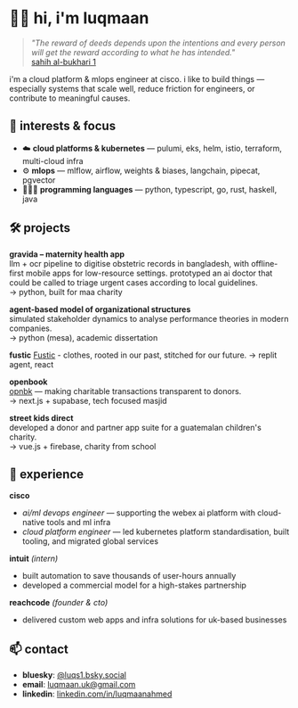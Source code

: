# 👋🏽 hi, i'm luqmaan

> *"The reward of deeds depends upon the intentions and every person will get the reward according to what he has intended."*  
> [sahih al-bukhari 1](https://sunnah.com/bukhari:1)

i'm a cloud platform & mlops engineer at cisco. i like to build things — especially systems that scale well, reduce friction for engineers, or contribute to meaningful causes.

## 🧠 interests & focus

- ☁️ **cloud platforms & kubernetes** — pulumi, eks, helm, istio, terraform, multi-cloud infra  
- ⚙️ **mlops** — mlflow, airflow, weights & biases, langchain, pipecat, pgvector  
- 🧑🏽‍💻 **programming languages** — python, typescript, go, rust, haskell, java


## 🛠️ projects

**gravida – maternity health app**  
llm + ocr pipeline to digitise obstetric records in bangladesh, with offline-first mobile apps for low-resource settings. prototyped an ai doctor that could be called to triage urgent cases according to local guidelines.  
→ python, built for maa charity

**agent-based model of organizational structures**  
simulated stakeholder dynamics to analyse performance theories in modern companies.  
→ python (mesa), academic dissertation

**fustic**
[Fustic](https://github.com/luqs1) - clothes, rooted in our past, stitched for our future.
→ replit agent, react

**openbook**  
[opnbk](https://opnbk.jsmcc.org/sign-in) — making charitable transactions transparent to donors.  
→ next.js + supabase, tech focused masjid

**street kids direct**  
developed a donor and partner app suite for a guatemalan children's charity.  
→ vue.js + firebase, charity from school

## 💼 experience

**cisco**  
- *ai/ml devops engineer* — supporting the webex ai platform with cloud-native tools and ml infra  
- *cloud platform engineer* — led kubernetes platform standardisation, built tooling, and migrated global services

**intuit** *(intern)*  
- built automation to save thousands of user-hours annually  
- developed a commercial model for a high-stakes partnership

**reachcode** *(founder & cto)*  
- delivered custom web apps and infra solutions for uk-based businesses

## 📫 contact
- **bluesky**: [@luqs1.bsky.social](https://bsky.app/profile/luqs1.bsky.social)
- **email**: [luqmaan.uk@gmail.com](mailto:luqmaan.uk@gmail.com)  
- **linkedin**: [linkedin.com/in/luqmaanahmed](https://linkedin.com/in/luqmaanahmed)



<!--
**luqs1/luqs1** is a ✨ _special_ ✨ repository because its `README.md` (this file) appears on your GitHub profile.

Here are some ideas to get you started:

- 🔭 I’m currently working on ...
- 🌱 I’m currently learning ...
- 👯 I’m looking to collaborate on ...
- 🤔 I’m looking for help with ...
- 💬 Ask me about ...
- 📫 How to reach me: ...
- 😄 Pronouns: ...
- ⚡ Fun fact: ...
-->
